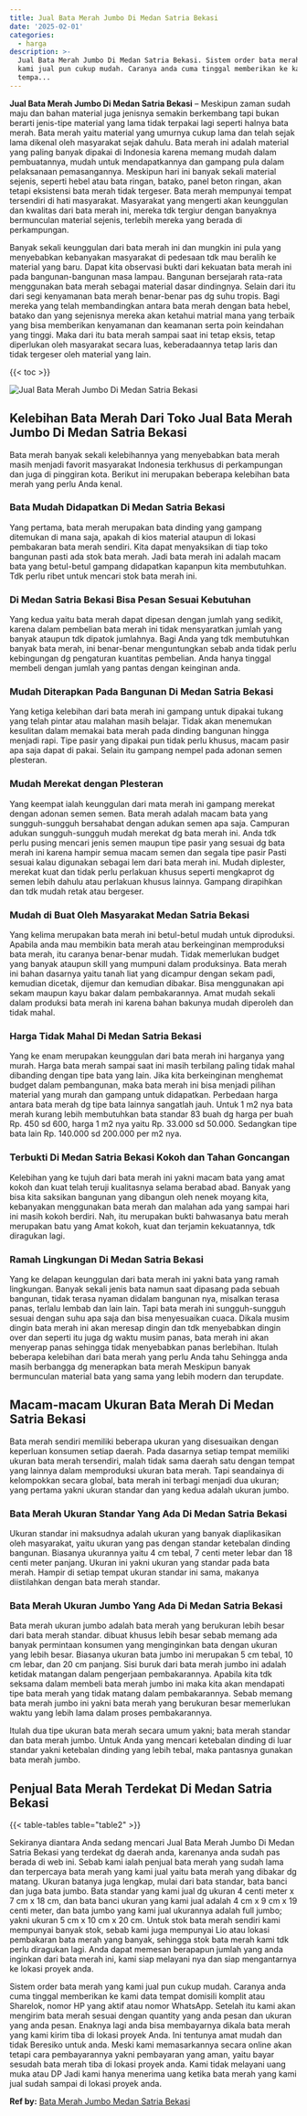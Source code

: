 ```yaml
---
title: Jual Bata Merah Jumbo Di Medan Satria Bekasi
date: '2025-02-01'
categories:
  - harga
description: >-
  Jual Bata Merah Jumbo Di Medan Satria Bekasi. Sistem order bata merah yang
  kami jual pun cukup mudah. Caranya anda cuma tinggal memberikan ke kami data
  tempa...
---
```


**Jual Bata Merah Jumbo Di Medan Satria Bekasi** – Meskipun zaman sudah maju dan bahan material juga jenisnya semakin berkembang tapi bukan berarti jenis-tipe material yang lama tidak terpakai lagi seperti halnya bata merah. Bata merah yaitu material yang umurnya cukup lama dan telah sejak lama dikenal oleh masyarakat sejak dahulu. Bata merah ini adalah material yang paling banyak dipakai di Indonesia karena memang mudah dalam pembuatannya, mudah untuk mendapatkannya dan gampang pula dalam pelaksanaan pemasangannya. Meskipun hari ini banyak sekali material sejenis, seperti hebel atau bata ringan, batako, panel beton ringan, akan tetapi eksistensi bata merah tidak tergeser. Bata merah mempunyai tempat tersendiri di hati masyarakat. Masyarakat yang mengerti akan keunggulan dan kwalitas dari bata merah ini, mereka tdk tergiur dengan banyaknya bermunculan material sejenis, terlebih mereka yang berada di perkampungan.

Banyak sekali keunggulan dari bata merah ini dan mungkin ini pula yang menyebabkan kebanyakan masyarakat di pedesaan tdk mau beralih ke material yang baru. Dapat kita observasi bukti dari kekuatan bata merah ini pada bangunan-bangunan masa lampau. Bangunan bersejarah rata-rata menggunakan bata merah sebagai material dasar dindingnya. Selain dari itu dari segi kenyamanan bata merah benar-benar pas dg suhu tropis. Bagi mereka yang telah membandingkan antara bata merah dengan bata hebel, batako dan yang sejenisnya mereka akan ketahui matrial mana yang terbaik yang bisa memberikan kenyamanan dan keamanan serta poin keindahan yang tinggi. Maka dari itu bata merah sampai saat ini tetap eksis, tetap diperlukan oleh masyarakat secara luas, keberadaannya tetap laris dan tidak tergeser oleh material yang lain.

{{< toc >}}

![Jual Bata Merah Jumbo Di Medan Satria Bekasi](/images/jual-bata-merah-11.png)

## Kelebihan Bata Merah Dari Toko Jual Bata Merah Jumbo Di Medan Satria Bekasi

Bata merah banyak sekali kelebihannya yang menyebabkan bata merah masih menjadi favorit masyarakat Indonesia terkhusus di perkampungan dan juga di pinggiran kota. Berikut ini merupakan beberapa kelebihan bata merah yang perlu Anda kenal.

### Bata Mudah Didapatkan Di Medan Satria Bekasi

Yang pertama, bata merah merupakan bata dinding yang gampang ditemukan di mana saja, apakah di kios material ataupun di lokasi pembakaran bata merah sendiri. Kita dapat menyaksikan di tiap toko bangunan pasti ada stok bata merah. Jadi bata merah ini adalah macam bata yang betul-betul gampang didapatkan kapanpun kita membutuhkan. Tdk perlu ribet untuk mencari stok bata merah ini.

### Di Medan Satria Bekasi Bisa Pesan Sesuai Kebutuhan

Yang kedua yaitu bata merah dapat dipesan dengan jumlah yang sedikit, karena dalam pembelian bata merah ini tidak mensyaratkan jumlah yang banyak ataupun tdk dipatok jumlahnya. Bagi Anda yang tdk membutuhkan banyak bata merah, ini benar-benar menguntungkan sebab anda tidak perlu kebingungan dg pengaturan kuantitas pembelian. Anda hanya tinggal membeli dengan jumlah yang pantas dengan keinginan anda.

### Mudah Diterapkan Pada Bangunan Di Medan Satria Bekasi

Yang ketiga kelebihan dari bata merah ini gampang untuk dipakai tukang yang telah pintar atau malahan masih belajar. Tidak akan menemukan kesulitan dalam memakai bata merah pada dinding bangunan hingga menjadi rapi. Tipe pasir yang dipakai pun tidak perlu khusus, macam pasir apa saja dapat di pakai. Selain itu gampang nempel pada adonan semen plesteran.

### Mudah Merekat dengan Plesteran

Yang keempat ialah keunggulan dari mata merah ini gampang merekat dengan adonan semen semen. Bata merah adalah macam bata yang sungguh-sungguh bersahabat dengan adukan semen apa saja. Campuran adukan sungguh-sungguh mudah merekat dg bata merah ini. Anda tdk perlu pusing mencari jenis semen maupun tipe pasir yang sesuai dg bata merah ini karena hampir semua macam semen dan segala tipe pasir Pasti sesuai kalau digunakan sebagai lem dari bata merah ini. Mudah diplester, merekat kuat dan tidak perlu perlakuan khusus seperti mengkaprot dg semen lebih dahulu atau perlakuan khusus lainnya. Gampang dirapihkan dan tdk mudah retak atau bergeser.

### Mudah di Buat Oleh Masyarakat Medan Satria Bekasi

Yang kelima merupakan bata merah ini betul-betul mudah untuk diproduksi. Apabila anda mau membikin bata merah atau berkeinginan memproduksi bata merah, itu caranya benar-benar mudah. Tidak memerlukan budget yang banyak ataupun skill yang mumpuni dalam produksinya. Bata merah ini bahan dasarnya yaitu tanah liat yang dicampur dengan sekam padi, kemudian dicetak, dijemur dan kemudian dibakar. Bisa menggunakan api sekam maupun kayu bakar dalam pembakarannya. Amat mudah sekali dalam produksi bata merah ini karena bahan bakunya mudah diperoleh dan tidak mahal.

### Harga Tidak Mahal Di Medan Satria Bekasi

Yang ke enam merupakan keunggulan dari bata merah ini harganya yang murah. Harga bata merah sampai saat ini masih terbilang paling tidak mahal dibanding dengan tipe bata yang lain. Jika kita berkeinginan menghemat budget dalam pembangunan, maka bata merah ini bisa menjadi pilihan material yang murah dan gampang untuk didapatkan. Perbedaan harga antara bata merah dg tipe bata lainnya sangatlah jauh. Untuk 1 m2 nya bata merah kurang lebih membutuhkan bata standar 83 buah dg harga per buah Rp. 450 sd 600, harga 1 m2 nya yaitu Rp. 33.000 sd 50.000. Sedangkan tipe bata lain Rp. 140.000 sd 200.000 per m2 nya.

### Terbukti Di Medan Satria Bekasi Kokoh dan Tahan Goncangan

Kelebihan yang ke tujuh dari bata merah ini yakni macam bata yang amat kokoh dan kuat telah teruji kualitasnya selama berabad abad. Banyak yang bisa kita saksikan bangunan yang dibangun oleh nenek moyang kita, kebanyakan menggunakan bata merah dan malahan ada yang sampai hari ini masih kokoh berdiri. Nah, itu merupakan bukti bahwasanya batu merah merupakan batu yang Amat kokoh, kuat dan terjamin kekuatannya, tdk diragukan lagi.

### Ramah Lingkungan Di Medan Satria Bekasi

Yang ke delapan keunggulan dari bata merah ini yakni bata yang ramah lingkungan. Banyak sekali jenis bata namun saat dipasang pada sebuah bangunan, tidak terasa nyaman didalam bangunan nya, misalkan terasa panas, terlalu lembab dan lain lain. Tapi bata merah ini sungguh-sungguh sesuai dengan suhu apa saja dan bisa menyesuaikan cuaca. Dikala musim dingin bata merah ini akan meresap dingin dan tdk menyebabkan dingin over dan seperti itu juga dg waktu musim panas, bata merah ini akan menyerap panas sehingga tidak menyebabkan panas berlebihan. Itulah beberapa kelebihan dari bata merah yang perlu Anda tahu Sehingga anda masih berbangga dg menerapkan bata merah Meskipun banyak bermunculan material bata yang sama yang lebih modern dan terupdate.

## Macam-macam Ukuran Bata Merah Di Medan Satria Bekasi

Bata merah sendiri memiliki beberapa ukuran yang disesuaikan dengan keperluan konsumen setiap daerah. Pada dasarnya setiap tempat memiliki ukuran bata merah tersendiri, malah tidak sama daerah satu dengan tempat yang lainnya dalam memproduksi ukuran bata merah. Tapi seandainya di kelompokkan secara global, bata merah ini terbagi menjadi dua ukuran; yang pertama yakni ukuran standar dan yang kedua adalah ukuran jumbo.

### Bata Merah Ukuran Standar Yang Ada Di Medan Satria Bekasi

Ukuran standar ini maksudnya adalah ukuran yang banyak diaplikasikan oleh masyarakat, yaitu ukuran yang pas dengan standar ketebalan dinding bangunan. Biasanya ukurannya yaitu 4 cm tebal, 7 centi meter lebar dan 18 centi meter panjang. Ukuran ini yakni ukuran yang standar pada bata merah. Hampir di setiap tempat ukuran standar ini sama, makanya diistilahkan dengan bata merah standar.

### Bata Merah Ukuran Jumbo Yang Ada Di Medan Satria Bekasi

Bata merah ukuran jumbo adalah bata merah yang berukuran lebih besar dari bata merah standar. dibuat khusus lebih besar sebab memang ada banyak permintaan konsumen yang menginginkan bata dengan ukuran yang lebih besar. Biasanya ukuran bata jumbo ini merupakan 5 cm tebal, 10 cm lebar, dan 20 cm panjang. Sisi buruk dari bata merah jumbo ini adalah ketidak matangan dalam pengerjaan pembakarannya. Apabila kita tdk seksama dalam membeli bata merah jumbo ini maka kita akan mendapati tipe bata merah yang tidak matang dalam pembakarannya. Sebab memang bata merah jumbo ini yakni bata merah yang berukuran besar memerlukan waktu yang lebih lama dalam proses pembakarannya.

Itulah dua tipe ukuran bata merah secara umum yakni; bata merah standar dan bata merah jumbo. Untuk Anda yang mencari ketebalan dinding di luar standar yakni ketebalan dinding yang lebih tebal, maka pantasnya gunakan bata merah jumbo.

## Penjual Bata Merah Terdekat Di Medan Satria Bekasi

{{< table-tables table="table2" >}}

Sekiranya diantara Anda sedang mencari Jual Bata Merah Jumbo Di Medan Satria Bekasi yang terdekat dg daerah anda, karenanya anda sudah pas berada di web ini. Sebab kami ialah penjual bata merah yang sudah lama dan terpercaya bata merah yang kami jual yaitu bata merah yang dibakar dg matang. Ukuran batanya juga lengkap, mulai dari bata standar, bata banci dan juga bata jumbo. Bata standar yang kami jual dg ukuran 4 centi meter x 7 cm x 18 cm, dan bata banci ukuran yang kami jual adalah 4 cm x 9 cm x 19 centi meter, dan bata jumbo yang kami jual ukurannya adalah full jumbo; yakni ukuran 5 cm x 10 cm x 20 cm. Untuk stok bata merah sendiri kami mempunyai banyak stok, sebab kami juga mempunyai Lio atau lokasi pembakaran bata merah yang banyak, sehingga stok bata merah kami tdk perlu diragukan lagi. Anda dapat memesan berapapun jumlah yang anda inginkan dari bata merah ini, kami siap melayani nya dan siap mengantarnya ke lokasi proyek anda.

Sistem order bata merah yang kami jual pun cukup mudah. Caranya anda cuma tinggal memberikan ke kami data tempat domisili komplit atau Sharelok, nomor HP yang aktif atau nomor WhatsApp. Setelah itu kami akan mengirim bata merah sesuai dengan quantity yang anda pesan dan ukuran yang anda pesan. Enaknya lagi anda bisa membayarnya dikala bata merah yang kami kirim tiba di lokasi proyek Anda. Ini tentunya amat mudah dan tidak Beresiko untuk anda. Meski kami memasarkannya secara online akan tetapi cara pembayarannya yakni pembayaran yang aman, yaitu bayar sesudah bata merah tiba di lokasi proyek anda. Kami tidak melayani uang muka atau DP Jadi kami hanya menerima uang ketika bata merah yang kami jual sudah sampai di lokasi proyek anda.

**Ref by:** [Bata Merah Jumbo Medan Satria Bekasi](https://id.wikipedia.org/wiki/Bata)

